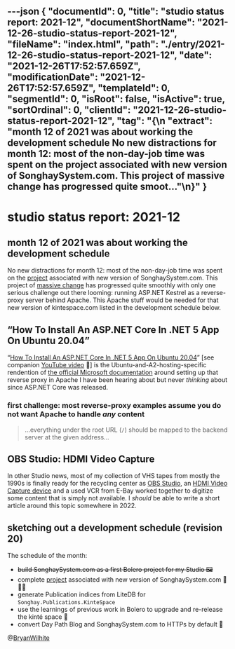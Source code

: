 ---json
{
  "documentId": 0,
  "title": "studio status report: 2021-12",
  "documentShortName": "2021-12-26-studio-status-report-2021-12",
  "fileName": "index.html",
  "path": "./entry/2021-12-26-studio-status-report-2021-12",
  "date": "2021-12-26T17:52:57.659Z",
  "modificationDate": "2021-12-26T17:52:57.659Z",
  "templateId": 0,
  "segmentId": 0,
  "isRoot": false,
  "isActive": true,
  "sortOrdinal": 0,
  "clientId": "2021-12-26-studio-status-report-2021-12",
  "tag": "{\n  \"extract\": \"month 12 of 2021 was about working the development schedule No new distractions for month 12: most of the non-day-job time was spent on the project associated with new version of SonghaySystem.com. This project of massive change has progressed quite smoot…\"\n}"
}
---

# studio status report: 2021-12

## month 12 of 2021 was about working the development schedule

No new distractions for month 12: most of the non-day-job time was spent on the [project](https://github.com/BryanWilhite/songhay-dashboard/projects/1) associated with new version of SonghaySystem.com. This project of [massive change](http://songhayblog.azurewebsites.net/entry/2021-11-28-studio-status-report-2021-11) has progressed quite smoothly with only one serious challenge out there looming: running ASP.NET Kestrel as a reverse-proxy server behind Apache. This Apache stuff would be needed for that new version of kintespace.com listed in the development schedule below.

## “How To Install An ASP.NET Core In .NET 5 App On Ubuntu 20.04”

“[How To Install An ASP.NET Core In .NET 5 App On Ubuntu 20.04](https://www.roundthecode.com/dotnet/asp-net-core-web-hosting/how-to-install-an-asp-net-core-in-net-5-app-on-ubuntu-20-04)” [see companion [YouTube video](https://www.youtube.com/watch?v=fX3Lh3Y91_M) 🎥] is the Ubuntu-and-A2-hosting-specific rendention of [the official Microsoft documentation](https://docs.microsoft.com/en-us/aspnet/core/host-and-deploy/linux-apache?view=aspnetcore-6.0) around setting up that reverse proxy in Apache I have been hearing about but never *thinking* about since ASP.NET Core was released.

### first challenge: most reverse-proxy examples assume you do not want Apache to handle *any* content

>…everything under the root URL (`/`) should be mapped to the backend server at the given address…

## OBS Studio: HDMI Video Capture

In other Studio news, most of my collection of VHS tapes from mostly the 1990s is finally ready for the recycling center as [OBS Studio](https://obsproject.com/), an [HDMI Video Capture device](https://www.newegg.com/p/2CX-00AY-00001?Item=9SIAPVNBRE6028&Description=hdmi%20video%20capture&cm_re=hdmi_video%20capture-_-9SIAPVNBRE6028-_-Product&cm_sp=SP-_-213127-_-0-_-2-_-9SIAPVNBRE6028-_-hdmi%20video%20capture-_-capture|hdmi|video-_-3) and a used VCR from E-Bay worked together to digitize some content that is simply not available. I _should_ be able to write a short article around this topic somewhere in 2022.

## sketching out a development schedule (revision 20)

The schedule of the month:

- ~~build SonghaySystem.com as a first Bolero project for my Studio 🖼~~
- complete [project](https://github.com/BryanWilhite/songhay-dashboard/projects/1) associated with new version of SonghaySystem.com 📜🚜🔨
- generate Publication indices from LiteDB for `Songhay.Publications.KinteSpace`
- use the learnings of previous work in Bolero to upgrade and re-release the kinté space 🚀
- convert Day Path Blog and SonghaySystem.com to HTTPs by default 🔐

@[BryanWilhite](https://twitter.com/BryanWilhite)
